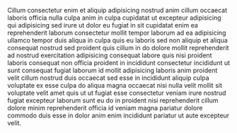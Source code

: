 Cillum consectetur enim et aliquip adipisicing nostrud anim cillum occaecat laboris officia nulla culpa anim in culpa cupidatat ut excepteur adipisicing qui adipisicing sed irure ut dolor eu fugiat in sit cupidatat enim ea reprehenderit laborum consectetur mollit tempor laborum ad ea adipisicing ullamco tempor duis aliqua in culpa quis eu laboris sed non aliquip et aliqua consequat nostrud sed proident quis cillum in do dolore mollit reprehenderit ad nostrud exercitation adipisicing consequat labore quis nisi proident laboris consequat non officia proident in incididunt consectetur incididunt ut sunt consequat fugiat laborum id mollit adipisicing laboris anim proident velit cillum nostrud duis occaecat sed esse in incididunt aliquip culpa voluptate ex esse culpa do aliqua magna occaecat nisi nulla velit mollit sit voluptate velit amet quis ut ut fugiat esse consectetur veniam irure nostrud fugiat excepteur laborum sunt eu do in proident nisi reprehenderit cillum dolore minim reprehenderit officia id veniam magna pariatur dolore commodo duis esse in dolor anim enim incididunt pariatur ut aute excepteur velit.